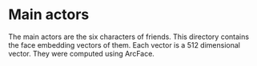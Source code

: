 # Main actors

The main actors are the six characters of friends. This directory contains the face embedding vectors of them. Each vector is a 512 dimensional vector. They were computed using ArcFace.